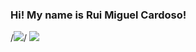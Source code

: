 ### Hi! My name is Rui Miguel Cardoso! 


/*<img src= "https://media.tenor.com/-UjjaU6GTaQAAAAC/walking-by-adam-smasher.gif" >*/
<img src= "https://www.google.com/url?sa=i&url=https%3A%2F%2Ftenor.com%2Fview%2Fhanma-yujiro-laugh-gif-25038418&psig=AOvVaw3r5WlGzkmWsLc3HMCkGzU4&ust=1693427512305000&source=images&cd=vfe&opi=89978449&ved=0CBAQjRxqFwoTCMDl35zbgoEDFQAAAAAdAAAAABAE" >

